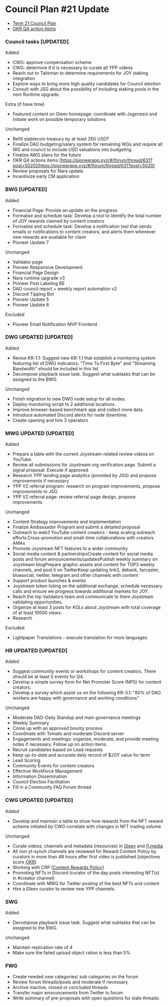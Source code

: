 # Council Plan #21 Update 

- [Term 21 Council Plan](https://pioneerapp.xyz/#/proposals/preview/590)
- [OKR Q4 action items](https://pioneerapp.xyz/#/forum/thread/631?post=5020)

### Council tasks [UPDATED]

Added

- CWG: approve compensation scheme
- CWG: determine if it is necessary to curate all YPP videos
- Reach out to Talisman to determine requirements for JOY staking integration
- Explore ways to bring more high quality candidates for Council election
- Consult with JSG about the possibility of including staking pools in the next Runtime upgrade.

Extra (if have time)

- Featured content on Gleev homepage: coordinate with Jsgenesis and initiate work on possible temporary solutions

Unchanged

- Refill stablecoin treasury by at least 350 USDT
- Finalize DAO budgeting/salary system for remaining WGs and require all WG and council to include USD valuations into budgeting
- Finalize AWG plans for the future
- OKR Q4 actions items [https://pioneerapp.xyz/#/forum/thread/631?post=5020](https://pioneerapp.xyz/#/forum/thread/631?post=5020)
- Review proposals for Nara update
- Incentivize early CM application

### BWG [UPDATED]

Added

- Financial Page: Provide an update on the progress
- Formalise and schedule task: Develop a tool to identify the total number of JOY rewards claimed by content creators
- Formalise and schedule task: Develop a notification tool that sends emails or notifications to content creators, and alerts them whenever new rewards are available for claim
- Pioneer Update 7

Unchanged 

- Validator page
- Pioneer Responsive Development
- Financial Page Design
- Nara runtime upgrade v3
- Pioneer Post Labeling BE
- DAO council report + weekly report automation v2
- Discord Tipping Bot
- Pioneer Update 5
- Pioneer Update 6

Excluded

- Pioneer Email Notification MVP Frontend

### DWG UPDATED [UPDATED]

Added

- Revise KR-1.1: Suggest new KR-1.1 that establish a monitoring system featuring list of DWG indicators. "Time To First Byte" and "Streaming Bandwidth" should be included in this list
- Decompose playback issue task. Suggest what subtasks that can be assigned to the BWG.

Unchanged 

- Finish migration to new DWG node setup for all nodes.
- Deploy monitoring script to 2 additional locations.
- Improve browser-based benchmark app and collect more data.
- Introduce automated Discord alerts for node downtime.
- Create opening and hire 3 operators

### MWG UPDATED [UPDATED]

Added

- Prepare a table with the current Joystream-related review videos on YouTube.
- Review all submissions for Joystream.org verification page. Submit a signal proposal. Execute if approved
- Research YPP landing page analytics (provided by JSG) and propose improvements if necessary
- YPP V2 referral program: research on program improvements, propose improvements to JSG
- YPP V2 referral page: review referral page design, propose improvements

Unchanged 

- Content Strategy improvements and implementation
- Finalize Ambassador Program and submit a detailed proposal
- Outreach to web3 YouTube content creators - keep scaling outreach efforts.Cross-promotion and small-time collaborations with creators AMAs
- Promote Joystream NFT features to a wider community
- Social media content & partnershipsCreate content for social media posts and forum announcements/updatesPublish weekly summary on Joystream blogPrepare graphic assets and content for TOP3 weekly channels, and post it on TwitterKeep updating link3, debank, farcaster, bluesocial, twitter, telegram and other channels with content
- Support product launches & events
- Joystream token listing on the additional exchange, schedule necessary calls and ensure we progress towards additional markets for JOY.
- Reach the top Validators team and communicate to them Joystream validating opportunities.
- Organize at least 3 posts for KOLs about Joystream with total coverage of at least 10000 views.
- Research

Excluded

- Lightpaper Translations - execute translation for more languages

### HR UPDATED [UPDATED]

Added

- Suggest community events or workshops for content creators. There should be at least 5 events for Q4.
- Develop a simple survey form for Net Promoter Score (NPS) for content creators.
- Develop a survey which assist us on the following KR-3.1: "80% of DAO workers are happy with governance and working conditions”

Unchanged

- Moderate DAO-Daily Standup and main governance meetings
- Weekly Summary
- Come up with an approved bounty process
- Coordinate with Tomato and moderate Discord server
- Engagements and meetings: organize, moderate, and provide meeting notes if necessary. Follow up on action items.
- Recruit candidates based on Lead requests
- Keep up-to-date and accurate daily record of $JOY value for term
- Lead Scoring
- Community Events for content creators
- Effective Workforce Management
- Information Dissemination
- Council Election Facilitation
- Fill in a Community FAQ Forum thread

### CWG UPDATED [UPDATED]

Added

- Develop and maintain a table to show how rewards from the NFT reward scheme initiated by CWG correlate with changes in NFT trading volume

Unchanged

- Curate videos, channels and metadata (resources) in [Gleev](https://gleev.xyz/) and [l1.media](https://l1.media/)
- All non yt-synch channels are reviewed for Reward Content Policy by curators in more than 48 hours after first video is published [objectives score [OKR](https://miro.com/app/board/uXjVMaVGcaY=/)]
- Working with CRP [[Content Rewards Policy](https://www.notion.so/Content-Rewards-Policy-f215e3fb7b984827a6facf2de683e40a?pvs=21)]
- Promoting NFTs in Discord (curator of the day posts interesting NFT(s) in #creator channel)
- Coordinate with MWG for Twitter posting of the best NFTs and content
- Hire a Gleev curator to review new YPP channels.

### SWG

Added

- Decompose playback issue task. Suggest what subtasks that can be assigned to the BWG.

Unchanged

- Maintain replication rate of 4
- Make sure the failed upload object ration is less than 5%

### FWG

- Create needed new categories/ sub categories on the forum
- Review forum threads/posts and moderate if necessary
- Archive inactive, closed or concluded threads
- Transfer major announcements from Twitter to forum
- Write summary of pre-proposals with open questions for stale threads.
